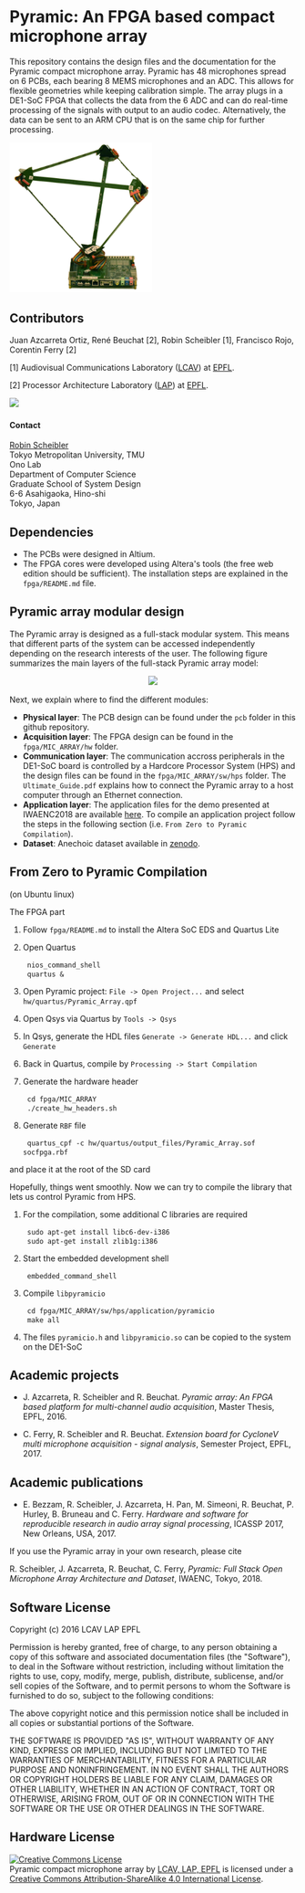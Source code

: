 Pyramic: An FPGA based compact microphone array
=========================

This repository contains the design files and the documentation for the Pyramic compact microphone array.
Pyramic has 48 microphones spread on 6 PCBs, each bearing 8 MEMS microphones and an ADC. This allows for
flexible geometries while keeping calibration simple. The array plugs in a DE1-SoC FPGA that collects
the data from the 6 ADC and can do real-time processing of the signals with output to an audio codec.
Alternatively, the data can be sent to an ARM CPU that is on the same chip for further processing.

<p align="left">
  <img src="https://raw.githubusercontent.com/LCAV/Pyramic/master/doc/pyramic.png" width="250"/>
</p>

Contributors
------------

Juan Azcarreta Ortiz, René Beuchat [2], Robin Scheibler [1], Francisco Rojo, Corentin Ferry [2]

[1] Audiovisual Communications Laboratory ([LCAV](http://lcav.epfl.ch)) at [EPFL](http://www.epfl.ch).

[2] Processor Architecture Laboratory ([LAP](http://lap.epfl.ch)) at [EPFL](http://www.epfl.ch).

<img src="http://lcav.epfl.ch/files/content/sites/lcav/files/images/Home/LCAV_anim_200.gif">

#### Contact

[Robin Scheibler](mailto:robin[at]tmu[dot]ac[dot]jp) <br> 
Tokyo Metropolitan University, TMU <br>
Ono Lab <br>
Department of Computer Science <br>
Graduate School of System Design <br>
6-6 Asahigaoka, Hino-shi <br>
Tokyo, Japan <br>

Dependencies
------------

* The PCBs were designed in Altium.
* The FPGA cores were developed using Altera's tools (the free web edition should be sufficient). The installation steps are explained in the `fpga/README.md` file.

Pyramic array modular design
--------------------------------

The Pyramic array is designed as a full-stack modular system. This means that different parts of the system
can be accessed independently depending on the research interests of the user. The following figure summarizes the
main layers of the full-stack Pyramic array model:

<p align="center">
  <img src="https://raw.githubusercontent.com/jazcarretao/Pyramic/master/doc/pyramic_layers.png" width="350"/>
</p>

Next, we explain where to find the different modules:

* **Physical layer**: The PCB design can be found under the `pcb` folder in this github repository.
* **Acquisition layer**: The FPGA design can be found in the `fpga/MIC_ARRAY/hw` folder.
* **Communication layer**: The communication accross peripherals in the DE1-SoC board is controlled by a Hardcore Processor System (HPS) and the design files can be found in the `fpga/MIC_ARRAY/sw/hps` folder. The `Ultimate_Guide.pdf` explains how to connect the Pyramic array to a host computer through an Ethernet connection.
* **Application layer**: The application files for the demo presented at IWAENC2018 are available [here](https://github.com/fakufaku/pyramic-demo). To compile an application project follow the steps in the following section (i.e. `From Zero to Pyramic Compilation`).
* **Dataset**: Anechoic dataset available in [zenodo](https://zenodo.org/record/1209563#.W5qOkkxuKUk).

From Zero to Pyramic Compilation
--------------------------------

(on Ubuntu linux)

The FPGA part

1. Follow `fpga/README.md` to install the Altera SoC EDS and Quartus Lite
2. Open Quartus
    
        nios_command_shell
        quartus &

3. Open Pyramic project: `File -> Open Project...` and select `hw/quartus/Pyramic_Array.qpf`
4. Open Qsys via Quartus by `Tools -> Qsys`
5. In Qsys, generate the HDL files `Generate -> Generate HDL...` and click `Generate`
6. Back in Quartus, compile by `Processing -> Start Compilation`
7. Generate the hardware header

        cd fpga/MIC_ARRAY
        ./create_hw_headers.sh

8. Generate `RBF` file

        quartus_cpf -c hw/quartus/output_files/Pyramic_Array.sof socfpga.rbf

  and place it at the root of the SD card

Hopefully, things went smoothly. Now we can try to compile the library that lets us
control Pyramic from HPS.

1. For the compilation, some additional C libraries are required

        sudo apt-get install libc6-dev-i386
        sudo apt-get install zlib1g:i386

2. Start the embedded development shell

        embedded_command_shell

3. Compile `libpyramicio`

        cd fpga/MIC_ARRAY/sw/hps/application/pyramicio
        make all

4. The files `pyramicio.h` and `libpyramicio.so` can be copied to the system on the DE1-SoC

Academic projects
---------------------

* J\. Azcarreta, R. Scheibler and R. Beuchat. *Pyramic array: An FPGA based platform for multi-channel audio acquisition*, Master Thesis, EPFL, 2016.

* C\. Ferry, R. Scheibler and R. Beuchat. *Extension board for CycloneV multi microphone acquisition - signal analysis*, Semester Project, EPFL, 2017.

Academic publications
---------------------

* E\. Bezzam, R. Scheibler, J. Azcarreta, H. Pan, M. Simeoni, R. Beuchat, P. Hurley, B. Bruneau and C. Ferry. *Hardware and software for reproducible research in audio array signal processing*, ICASSP 2017, New Orleans, USA, 2017.

If you use the Pyramic array in your own research, please cite 

  R\. Scheibler, J. Azcarreta, R. Beuchat, C. Ferry, *Pyramic: Full Stack Open Microphone Array Architecture and Dataset*, IWAENC, Tokyo, 2018.
  

Software License
----------------

Copyright (c) 2016 LCAV LAP EPFL

Permission is hereby granted, free of charge, to any person obtaining a copy of this software and associated documentation files (the "Software"), to deal in the Software without restriction, including without limitation the rights to use, copy, modify, merge, publish, distribute, sublicense, and/or sell copies of the Software, and to permit persons to whom the Software is furnished to do so, subject to the following conditions:

The above copyright notice and this permission notice shall be included in all copies or substantial portions of the Software.

THE SOFTWARE IS PROVIDED "AS IS", WITHOUT WARRANTY OF ANY KIND, EXPRESS OR IMPLIED, INCLUDING BUT NOT LIMITED TO THE WARRANTIES OF MERCHANTABILITY, FITNESS FOR A PARTICULAR PURPOSE AND NONINFRINGEMENT. IN NO EVENT SHALL THE AUTHORS OR COPYRIGHT HOLDERS BE LIABLE FOR ANY CLAIM, DAMAGES OR OTHER LIABILITY, WHETHER IN AN ACTION OF CONTRACT, TORT OR OTHERWISE, ARISING FROM, OUT OF OR IN CONNECTION WITH THE SOFTWARE OR THE USE OR OTHER DEALINGS IN THE SOFTWARE.

Hardware License
----------------

<a rel="license" href="http://creativecommons.org/licenses/by-sa/4.0/"><img
alt="Creative Commons License" style="border-width:0"
src="https://i.creativecommons.org/l/by-sa/4.0/88x31.png" /></a><br /><span
xmlns:dct="http://purl.org/dc/terms/" property="dct:title">Pyramic compact
microphone array</span> by <a xmlns:cc="http://creativecommons.org/ns#"
href="http://lcav.epfl.ch" property="cc:attributionName"
rel="cc:attributionURL">LCAV, LAP, EPFL</a> is licensed under a <a
rel="license" href="http://creativecommons.org/licenses/by-sa/4.0/">Creative
Commons Attribution-ShareAlike 4.0 International License</a>.
